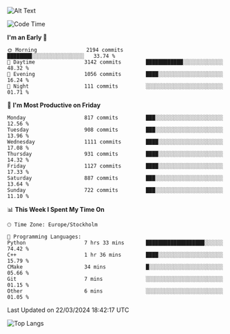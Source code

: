 ![Alt Text](https://media.tenor.com/3Gehha8RO-sAAAAC/goose-dance.gif)

<!--START_SECTION:waka-->
![Code Time](http://img.shields.io/badge/Code%20Time-15%20hrs%2053%20mins-blue)

**I'm an Early 🐤** 

```text
🌞 Morning                2194 commits        ████████░░░░░░░░░░░░░░░░░   33.74 % 
🌆 Daytime                3142 commits        ████████████░░░░░░░░░░░░░   48.32 % 
🌃 Evening                1056 commits        ████░░░░░░░░░░░░░░░░░░░░░   16.24 % 
🌙 Night                  111 commits         ░░░░░░░░░░░░░░░░░░░░░░░░░   01.71 % 
```
📅 **I'm Most Productive on Friday** 

```text
Monday                   817 commits         ███░░░░░░░░░░░░░░░░░░░░░░   12.56 % 
Tuesday                  908 commits         ███░░░░░░░░░░░░░░░░░░░░░░   13.96 % 
Wednesday                1111 commits        ████░░░░░░░░░░░░░░░░░░░░░   17.08 % 
Thursday                 931 commits         ████░░░░░░░░░░░░░░░░░░░░░   14.32 % 
Friday                   1127 commits        ████░░░░░░░░░░░░░░░░░░░░░   17.33 % 
Saturday                 887 commits         ███░░░░░░░░░░░░░░░░░░░░░░   13.64 % 
Sunday                   722 commits         ███░░░░░░░░░░░░░░░░░░░░░░   11.10 % 
```


📊 **This Week I Spent My Time On** 

```text
🕑︎ Time Zone: Europe/Stockholm

💬 Programming Languages: 
Python                   7 hrs 33 mins       ███████████████████░░░░░░   74.42 % 
C++                      1 hr 36 mins        ████░░░░░░░░░░░░░░░░░░░░░   15.79 % 
CMake                    34 mins             █░░░░░░░░░░░░░░░░░░░░░░░░   05.66 % 
Git                      7 mins              ░░░░░░░░░░░░░░░░░░░░░░░░░   01.15 % 
Other                    6 mins              ░░░░░░░░░░░░░░░░░░░░░░░░░   01.05 % 
```


 Last Updated on 22/03/2024 18:42:17 UTC
<!--END_SECTION:waka-->

![Top Langs](https://github-readme-stats-rose-phi.vercel.app/api/top-langs/?username=jxncted\&layout=compact&hide=c,assembly,jupyter%20notebook)
